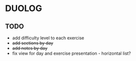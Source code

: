 # DUOLOG

## TODO

- add difficulty level to each exercise
- ~~add sections by day~~
- ~~add notes by day~~
- fix view for day and exercise presentation - horizontal list?
